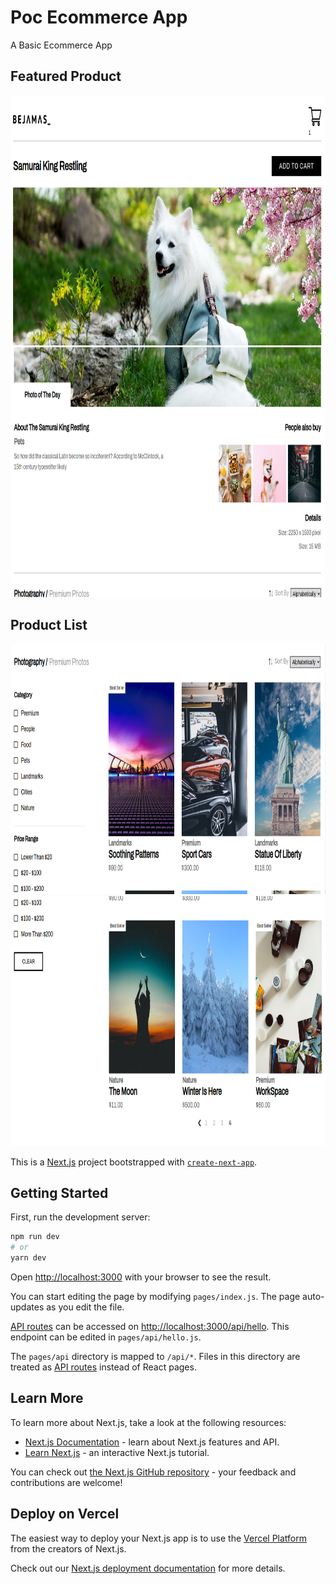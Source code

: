 # Poc Ecommerce App
A Basic Ecommerce App
## Featured Product

<img src="https://github.com/richardiyama/Frontend_dev_role_Tech_task/blob/master/public/images/frondend_dev_task1.png" height="400" />




<img src="https://github.com/richardiyama/Frontend_dev_role_Tech_task/blob/master/public/images/frontend_dev_task2.png" height="400" />

## Product List

<img src="https://github.com/richardiyama/Frontend_dev_role_Tech_task/blob/master/public/images/frontend_dev_task3.png" height="400" />

<img src="https://github.com/richardiyama/Frontend_dev_role_Tech_task/blob/master/public/images/frontend_dev_task4.png" height="400" />








This is a [Next.js](https://nextjs.org/) project bootstrapped with [`create-next-app`](https://github.com/vercel/next.js/tree/canary/packages/create-next-app).

## Getting Started

First, run the development server:

```bash
npm run dev
# or
yarn dev
```

Open [http://localhost:3000](http://localhost:3000) with your browser to see the result.

You can start editing the page by modifying `pages/index.js`. The page auto-updates as you edit the file.

[API routes](https://nextjs.org/docs/api-routes/introduction) can be accessed on [http://localhost:3000/api/hello](http://localhost:3000/api/hello). This endpoint can be edited in `pages/api/hello.js`.

The `pages/api` directory is mapped to `/api/*`. Files in this directory are treated as [API routes](https://nextjs.org/docs/api-routes/introduction) instead of React pages.

## Learn More

To learn more about Next.js, take a look at the following resources:

- [Next.js Documentation](https://nextjs.org/docs) - learn about Next.js features and API.
- [Learn Next.js](https://nextjs.org/learn) - an interactive Next.js tutorial.

You can check out [the Next.js GitHub repository](https://github.com/vercel/next.js/) - your feedback and contributions are welcome!

## Deploy on Vercel

The easiest way to deploy your Next.js app is to use the [Vercel Platform](https://vercel.com/new?utm_medium=default-template&filter=next.js&utm_source=create-next-app&utm_campaign=create-next-app-readme) from the creators of Next.js.

Check out our [Next.js deployment documentation](https://nextjs.org/docs/deployment) for more details.
